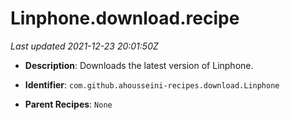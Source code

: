 # Linphone.download.recipe

_Last updated 2021-12-23 20:01:50Z_

- **Description**: Downloads the latest version of Linphone.

- **Identifier**: `com.github.ahousseini-recipes.download.Linphone`

- **Parent Recipes**: `None`
